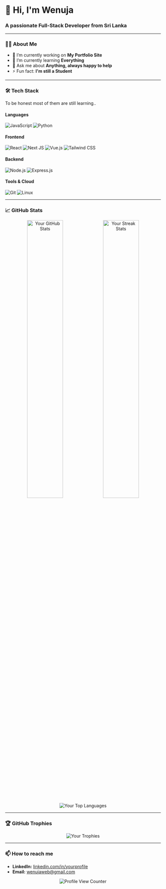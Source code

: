 <h1>👋 Hi, I'm Wenuja</h1>
<h3>A passionate Full-Stack Developer from Sri Lanka</h3>

---

### 👨‍💻 About Me

- 🔭 I’m currently working on **My Portfolio Site**
- 🌱 I’m currently learning **Everything**
- 💬 Ask me about **Anything, always happy to help**
- ⚡ Fun fact: **I'm still a Student**

---

### 🛠️ Tech Stack
To be honest most of them are still learning..

#### **Languages**
![JavaScript](https://img.shields.io/badge/JavaScript-F7DF1E?style=for-the-badge&logo=javascript&logoColor=black)
![Python](https://img.shields.io/badge/Python-3776AB?style=for-the-badge&logo=python&logoColor=white)

#### **Frontend**
![React](https://img.shields.io/badge/React-20232A?style=for-the-badge&logo=react&logoColor=61DAFB)
![Next JS](https://img.shields.io/badge/Next.js-000000?style=for-the-badge&logo=nextdotjs&logoColor=white)
![Vue.js](https://img.shields.io/badge/Vue.js-4FC08D?style=for-the-badge&logo=vuedotjs&logoColor=white)
![Tailwind CSS](https://img.shields.io/badge/Tailwind_CSS-38B2AC?style=for-the-badge&logo=tailwind-css&logoColor=white)

#### **Backend**
![Node.js](https://img.shields.io/badge/Node.js-339933?style=for-the-badge&logo=nodedotjs&logoColor=white)
![Express.js](https://img.shields.io/badge/Express.js-000000?style=for-the-badge&logo=express&logoColor=white)

#### **Tools & Cloud**
![Git](https://img.shields.io/badge/Git-F05032?style=for-the-badge&logo=git&logoColor=white)
![Linux](https://img.shields.io/badge/Linux-FCC624?style=for-the-badge&logo=linux&logoColor=black)

---

### 📈 GitHub Stats

<p align="center">
  <img src="https://github-readme-stats.vercel.app/api?username=CodeByWenuja&show_icons=true&theme=radical&hide_border=true" alt="Your GitHub Stats" width="48%" />
  <img src="https://github-readme-streak-stats.herokuapp.com/?user=CodeByWenuja&theme=radical&hide_border=true" alt="Your Streak Stats" width="48%" />
</p>

<p align="center">
  <img src="https://github-readme-stats.vercel.app/api/top-langs/?username=CodeByWenuja&layout=compact&theme=radical&hide_border=true" alt="Your Top Languages" />
</p>

---

### 🏆 GitHub Trophies

<p align="center">
  <img src="https://github-profile-trophy.vercel.app/?username=CodeByWenuja&theme=radical&no-frame=true&row=1&column=7" alt="Your Trophies" />
</p>

---

### 📫 How to reach me

- **LinkedIn:** [linkedin.com/in/yourprofile](https://linkedin.com/in/yourprofile)
- **Email:** wenujaweb@gmail.com

<p align="center">
  <img src="https://komarev.com/ghpvc/?username=CodeByWenuja&label=Profile%20Views&color=0e75b6&style=flat" alt="Profile View Counter" />
</p>

